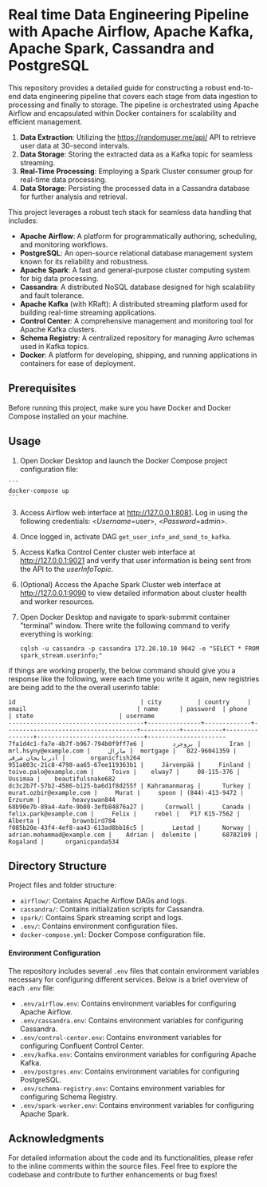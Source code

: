 # Real time Data Engineering Pipeline with Apache Airflow, Apache Kafka, Apache Spark, Cassandra and PostgreSQL

This repository provides a detailed guide for constructing a robust end-to-end data engineering pipeline that covers each stage from data ingestion to processing and finally to storage. The pipeline is orchestrated using Apache Airflow and encapsulated within Docker containers for scalability and efficient management. 

  1. **Data Extraction**: Utilizing the https://randomuser.me/api/ API to retrieve user data at 30-second intervals.
  2. **Data Storage**: Storing the extracted data as a Kafka topic for seamless streaming.
  3. **Real-Time Processing**: Employing a Spark Cluster consumer group for real-time data processing.
  4. **Data Storage**: Persisting the processed data in a Cassandra database for further analysis and retrieval.

This project leverages a robust tech stack for seamless data handling that includes:

- **Apache Airflow**: A platform for programmatically authoring, scheduling, and monitoring workflows.
- **PostgreSQL**: An open-source relational database management system known for its reliability and robustness.
- **Apache Spark**: A fast and general-purpose cluster computing system for big data processing.
- **Cassandra**: A distributed NoSQL database designed for high scalability and fault tolerance.
- **Apache Kafka** (with KRaft): A distributed streaming platform used for building real-time streaming applications.
- **Control Center**: A comprehensive management and monitoring tool for Apache Kafka clusters.
- **Schema Registry**: A centralized repository for managing Avro schemas used in Kafka topics.
- **Docker**: A platform for developing, shipping, and running applications in containers for ease of deployment.

## Prerequisites

Before running this project, make sure you have Docker and Docker Compose installed on your machine.
    
## Usage

  
  1. Open Docker Desktop and launch the Docker Compose project configuration file:

    ```
    docker-compose up
    ```
     
  3. Access Airflow web interface at http://127.0.0.1:8081. Log in using the following credentials: <*Username*=user>, <*Password*=admin>.
  4. Once logged in, activate DAG `get_user_info_and_send_to_kafka`.
  5. Access Kafka Control Center cluster web interface at http://127.0.0.1:9021 and verify that user information is being sent from the API to the *userInfoTopic*.
  6. (Optional) Access the Apache Spark Cluster web interface at http://127.0.0.1:9090 to view detailed information about cluster health and worker resources.
  7. Open Docker Desktop and navigate to spark-submmit container "terminal" window. There write the following command to verify everything is working:

     ```
     cqlsh -u cassandra -p cassandra 172.20.10.10 9042 -e "SELECT * FROM spark_stream.userinfo;"
     ```

  if things are working properly, the below command should give you a response like the following, were each time you write it again, new registries are being add to the
  the overall userinfo table:

  ```
  id                                   | city          | country     | email                               | name      | password  | phone          | state                        | username
--------------------------------------+---------------+-------------+-------------------------------------+-----------+-----------+----------------+------------------------------+----------------------
 7fa1d4c1-fa7e-4b7f-b967-794b0f9ff7e6 |        بروجرد |        Iran |               mrl.hsyny@example.com |     مارال |  mortgage |   022-96041359 |               آذربایجان شرقی |       organicfish264
 951a803c-21c8-4798-aa65-67ee119363b1 |     Järvenpää |     Finland |              toivo.palo@example.com |     Toivo |    elway7 |     08-115-376 |                      Uusimaa |    beautifulsnake682
 dc3c2b7f-57b2-4586-b125-ba6d1f8d255f | Kahramanmaraş |      Turkey |             murat.ozbir@example.com |     Murat |     spoon | (844)-413-9472 |                      Erzurum |         heavyswan844
 68b90e7b-89a4-4afe-9b80-3efb84876a27 |      Cornwall |      Canada |              felix.park@example.com |     Felix |     rebel |   P17 K15-7562 |                      Alberta |         brownbird784
 f085b20e-43f4-4ef8-aa43-613ad8bb16c5 |        Løstad |      Norway |         adrian.mohammad@example.com |    Adrian |  dolemite |       68782109 |                     Rogaland |      organicpanda534
  ```


## Directory Structure

Project files and folder structure:

- `airflow/`: Contains Apache Airflow DAGs and logs.
- `cassandra/`: Contains initialization scripts for Cassandra.
- `spark/`: Contains Spark streaming script and logs.
- `.env/`: Contains environment configuration files.
- `docker-compose.yml`: Docker Compose configuration file.
    
#### Environment Configuration

The repository includes several `.env` files that contain environment variables necessary for configuring different services. Below is a brief overview of each `.env` file:

- `.env/airflow.env`: Contains environment variables for configuring Apache Airflow.
- `.env/cassandra.env`: Contains environment variables for configuring Cassandra.
- `.env/control-center.env`: Contains environment variables for configuring Confluent Control Center.
- `.env/kafka.env`: Contains environment variables for configuring Apache Kafka.
- `.env/postgres.env`: Contains environment variables for configuring PostgreSQL.
- `.env/schema-registry.env`: Contains environment variables for configuring Schema Registry.
- `.env/spark-worker.env`: Contains environment variables for configuring Apache Spark.

## Acknowledgments

For detailed information about the code and its functionalities, please refer to the inline comments within the source files. Feel free to explore the codebase and contribute to further enhancements or bug fixes!
